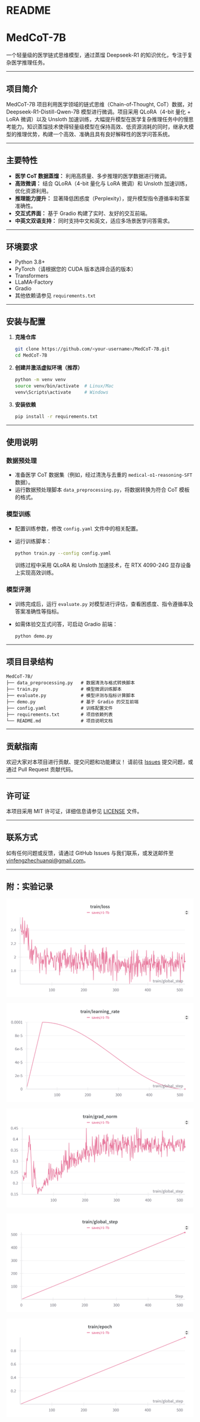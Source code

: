 # README

# MedCoT-7B

一个轻量级的医学链式思维模型，通过蒸馏 Deepseek-R1 的知识优化，专注于复杂医学推理任务。

---

## 项目简介

MedCoT-7B 项目利用医学领域的链式思维（Chain-of-Thought, CoT）数据，对 Deepseek-R1-Distill-Qwen-7B 模型进行微调。项目采用 QLoRA（4-bit 量化 + LoRA 微调）以及 Unsloth 加速训练，大幅提升模型在医学复杂推理任务中的慢思考能力。知识蒸馏技术使得轻量级模型在保持高效、低资源消耗的同时，继承大模型的推理优势，构建一个高效、准确且具有良好解释性的医学问答系统。

---

## 主要特性

- **医学 CoT 数据蒸馏：** 利用高质量、多步推理的医学数据进行微调。
- **高效微调：** 结合 QLoRA（4-bit 量化与 LoRA 微调）和 Unsloth 加速训练，优化资源利用。
- **推理能力提升：** 显著降低困惑度（Perplexity），提升模型指令遵循率和答案准确性。
- **交互式界面：** 基于 Gradio 构建了实时、友好的交互前端。
- **中英文双语支持：** 同时支持中文和英文，适应多场景医学问答需求。

---

## 环境要求

- Python 3.8+
- PyTorch（请根据您的 CUDA 版本选择合适的版本）
- Transformers
- LLaMA-Factory
- Gradio
- 其他依赖请参见 `requirements.txt`

---

## 安装与配置

1. **克隆仓库**

   ```bash
   git clone https://github.com/<your-username>/MedCoT-7B.git
   cd MedCoT-7B
   ```

1. **创建并激活虚拟环境（推荐）**

   ```bash
   python -m venv venv
   source venv/bin/activate  # Linux/Mac
   venv\Scripts\activate     # Windows
   ```

2. **安装依赖**

   ```bash
   pip install -r requirements.txt
   ```

------

## 使用说明

### 数据预处理

- 准备医学 CoT 数据集（例如，经过清洗与去重的 `medical-o1-reasoning-SFT` 数据）。
- 运行数据预处理脚本 `data_preprocessing.py`，将数据转换为符合 CoT 模板的格式。

### 模型训练

- 配置训练参数，修改 `config.yaml` 文件中的相关配置。

- 运行训练脚本：

  ```bash
  python train.py --config config.yaml
  ```

  训练过程中采用 QLoRA 和 Unsloth 加速技术，在 RTX 4090-24G 显存设备上实现高效训练。

### 模型评测

- 训练完成后，运行 `evaluate.py` 对模型进行评估，查看困惑度、指令遵循率及答案准确性等指标。

- 如需体验交互式问答，可启动 Gradio 前端：

  ```bash
  python demo.py
  ```

------

## 项目目录结构

```
MedCoT-7B/
├── data_preprocessing.py   # 数据清洗与格式转换脚本
├── train.py                # 模型微调训练脚本
├── evaluate.py             # 模型评测与指标计算脚本
├── demo.py                 # 基于 Gradio 的交互前端
├── config.yaml             # 训练配置文件
├── requirements.txt        # 项目依赖列表
└── README.md               # 项目说明文档
```

------

## 贡献指南

欢迎大家对本项目进行贡献、提交问题和功能建议！
 请前往 [Issues](https://github.com//MedCoT-7B/issues) 提交问题，或通过 Pull Request 贡献代码。

------

## 许可证

本项目采用 MIT 许可证，详细信息请参见 [LICENSE](https://ToBeContinued.com/c/LICENSE) 文件。

------

## 联系方式

如有任何问题或反馈，请通过 GitHub Issues 与我们联系，或发送邮件至 [yinfengzhechuanqi@gmail.com](mailto:yinfengzhechuanqi@gmail.com)。

------

## 附：实验记录

<img src="charts/train_loss.png" alt="train_loss"  />

![train_learning_rate](charts/train_learning_rate.png)

![train_grad_norm](charts/train_grad_norm.png)

![train_global_step](charts/train_global_step.png)

![train_epoch](charts/train_epoch.png)













